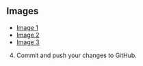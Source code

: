 ## Images

* [Image 1](images/Weekly_Store_plt.png)
* [Image 2](images/box_plot.png)
* [Image 3](images/Bar_graph.png)

4. Commit and push your changes to GitHub.
